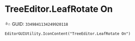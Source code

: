 # TreeEditor.LeafRotate On
![](/img/TreeEditor.LeafRotate%20On.png)
GUID: `3349841134249920118`
```
EditorGUIUtility.IconContent("TreeEditor.LeafRotate On")
```

